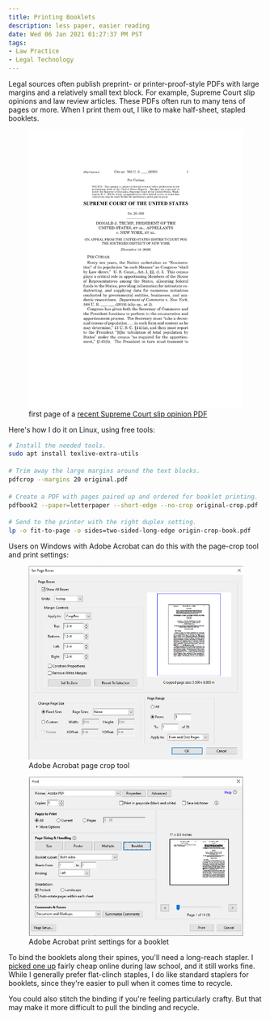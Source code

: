 ```yaml
---
title: Printing Booklets
description: less paper, easier reading
date: Wed 06 Jan 2021 01:27:37 PM PST
tags:
- Law Practice
- Legal Technology
---
```


Legal sources often publish preprint- or printer-proof-style PDFs with large margins and a relatively small text block.  For example, Supreme Court slip opinions and law review articles.  These PDFs often run to many tens of pages or more.  When I print them out, I like to make half-sheet, stapled booklets.

<figure>
<img alt="first page of a Supreme Court slip opinion" src="/images/supreme-court-opinion-example.jpg">
<figcaption>first page of a <a href="https://www.supremecourt.gov/opinions/20pdf/20-366_7647.pdf">recent Supreme Court slip opinion PDF</a></figcaption>
</figure>

Here's how I do it on Linux, using free tools:

```bash
# Install the needed tools.
sudo apt install texlive-extra-utils

# Trim away the large margins around the text blocks.
pdfcrop --margins 20 original.pdf

# Create a PDF with pages paired up and ordered for booklet printing.
pdfbook2 --paper=letterpaper --short-edge --no-crop original-crop.pdf

# Send to the printer with the right duplex setting.
lp -o fit-to-page -o sides=two-sided-long-edge origin-crop-book.pdf
```

Users on Windows with Adobe Acrobat can do this with the page-crop tool and print settings:

<figure>
<img src="/images/acrobat-crop-pages.png" alt="Adobe Acrobat page crop tool">
<figcaption>Adobe Acrobat page crop tool</figcaption>
</figure>

<figure>
<img src="/images/acrobat-print-booklet.png" alt="Adobe Acrobat print settings for a booklet">
<figcaption>Adobe Acrobat print settings for a booklet</figcaption>
</figure>

To bind the booklets along their spines, you'll need a long-reach stapler.  I [picked one up](https://www.amazon.com/dp/B001B0GWKU/) fairly cheap online during law school, and it still works fine.  While I generally prefer flat-clinch staples, I do like standard staplers for booklets, since they're easier to pull when it comes time to recycle.

You could also stitch the binding if you're feeling particularly crafty.  But that may make it more difficult to pull the binding and recycle.
